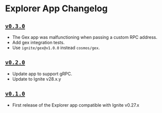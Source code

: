 # Explorer App Changelog

## [`v0.3.0`](https://github.com/ignite/apps/releases/tag/explorer/v0.3.0)

* The Gex app was malfunctioning when passing a custom RPC address.
* Add gex integration tests.
* Use `ignite/gex@v1.0.0` instead `cosmos/gex`.

## [`v0.2.0`](https://github.com/ignite/apps/releases/tag/explorer/v0.2.0)

* Update app to support gRPC.
* Update to Ignite v28.x.y

## [`v0.1.0`](https://github.com/ignite/apps/releases/tag/explorer/v0.1.0)

* First release of the Explorer app compatible with Ignite v0.27.x
